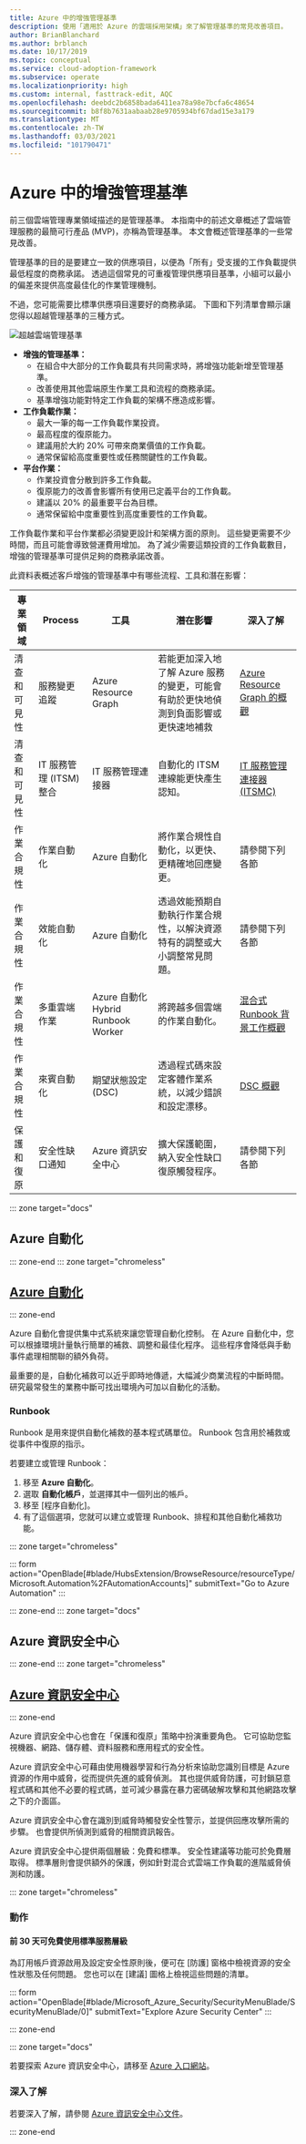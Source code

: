 ```yaml
---
title: Azure 中的增強管理基準
description: 使用「適用於 Azure 的雲端採用架構」來了解管理基準的常見改善項目。
author: BrianBlanchard
ms.author: brblanch
ms.date: 10/17/2019
ms.topic: conceptual
ms.service: cloud-adoption-framework
ms.subservice: operate
ms.localizationpriority: high
ms.custom: internal, fasttrack-edit, AQC
ms.openlocfilehash: deebdc2b6858bada6411ea78a98e7bcfa6c48654
ms.sourcegitcommit: b8f8b7631aabaab28e9705934bf67dad15e3a179
ms.translationtype: MT
ms.contentlocale: zh-TW
ms.lasthandoff: 03/03/2021
ms.locfileid: "101790471"
---
```

# <a name="enhanced-management-baseline-in-azure"></a>Azure 中的增強管理基準

前三個雲端管理專業領域描述的是管理基準。 本指南中的前述文章概述了雲端管理服務的最簡可行產品 (MVP)，亦稱為管理基準。 本文會概述管理基準的一些常見改善。

管理基準的目的是要建立一致的供應項目，以便為「所有」受支援的工作負載提供最低程度的商務承諾。 透過這個常見的可重複管理供應項目基準，小組可以最小的偏差來提供高度最佳化的作業管理機制。

不過，您可能需要比標準供應項目還要好的商務承諾。 下圖和下列清單會顯示讓您得以超越管理基準的三種方式。

![超越雲端管理基準](../../_images/manage/beyond-the-baseline.png)

- **增強的管理基準：**
  - 在組合中大部分的工作負載具有共同需求時，將增強功能新增至管理基準。
  - 改善使用其他雲端原生作業工具和流程的商務承諾。
  - 基準增強功能對特定工作負載的架構不應造成影響。
- **工作負載作業：**
  - 最大一筆的每一工作負載作業投資。
  - 最高程度的復原能力。
  - 建議用於大約 20% 可帶來商業價值的工作負載。
  - 通常保留給高度重要性或任務關鍵性的工作負載。
- **平台作業：**
  - 作業投資會分散到許多工作負載。
  - 復原能力的改善會影響所有使用已定義平台的工作負載。
  - 建議以 20% 的最重要平台為目標。
  - 通常保留給中度重要性到高度重要性的工作負載。

工作負載作業和平台作業都必須變更設計和架構方面的原則。 這些變更需要不少時間，而且可能會導致營運費用增加。 為了減少需要這類投資的工作負載數目，增強的管理基準可提供足夠的商務承諾改善。

<!-- docutune:casing "IT Service Management" "IT Service Management Connector" ITSMC "Free and Standard" -->

此資料表概述客戶增強的管理基準中有哪些流程、工具和潛在影響：

| 專業領域 | Process | 工具 | 潛在影響 | 深入了解 |
|---|---|---|---|---|
| 清查和可見性 | 服務變更追蹤 | Azure Resource Graph | 若能更加深入地了解 Azure 服務的變更，可能會有助於更快地偵測到負面影響或更快速地補救 | [Azure Resource Graph 的概觀](/azure/governance/resource-graph/overview) |
| 清查和可見性 | IT 服務管理 (ITSM) 整合 | IT 服務管理連接器 | 自動化的 ITSM 連線能更快產生認知。 | [IT 服務管理連接器 (ITSMC)](/azure/azure-monitor/alerts/itsmc-overview) |
| 作業合規性 | 作業自動化 | Azure 自動化 | 將作業合規性自動化，以更快、更精確地回應變更。 | 請參閱下列各節 |
| 作業合規性 | 效能自動化 | Azure 自動化 | 透過效能預期自動執行作業合規性，以解決資源特有的調整或大小調整常見問題。 | 請參閱下列各節 |
| 作業合規性 | 多重雲端作業 | Azure 自動化 Hybrid Runbook Worker | 將跨越多個雲端的作業自動化。 | [混合式 Runbook 背景工作概觀](/azure/automation/automation-hybrid-runbook-worker) |
| 作業合規性 | 來賓自動化 | 期望狀態設定 (DSC) | 透過程式碼來設定客體作業系統，以減少錯誤和設定漂移。 | [DSC 概觀](/powershell/scripting/dsc/overview/overview) |
| 保護和復原 | 安全性缺口通知 | Azure 資訊安全中心 | 擴大保護範圍，納入安全性缺口復原觸發程序。 | 請參閱下列各節 |

::: zone target="docs"

## <a name="azure-automation"></a>Azure 自動化

::: zone-end
::: zone target="chromeless"

## <a name="azure-automation"></a>[Azure 自動化](#tab/AzureAutomation)

::: zone-end

Azure 自動化會提供集中式系統來讓您管理自動化控制。 在 Azure 自動化中，您可以根據環境計量執行簡單的補救、調整和最佳化程序。 這些程序會降低與手動事件處理相關聯的額外負荷。

最重要的是，自動化補救可以近乎即時地傳遞，大幅減少商業流程的中斷時間。 研究最常發生的業務中斷可找出環境內可加以自動化的活動。

### <a name="runbooks"></a>Runbook

Runbook 是用來提供自動化補救的基本程式碼單位。 Runbook 包含用於補救或從事件中復原的指示。

若要建立或管理 Runbook：

1. 移至 **Azure 自動化**。
1. 選取 **自動化帳戶**，並選擇其中一個列出的帳戶。
1. 移至 [程序自動化]。
1. 有了這個選項，您就可以建立或管理 Runbook、排程和其他自動化補救功能。

::: zone target="chromeless"

<!-- markdownlint-disable DOCSMD001 -->

::: form action="OpenBlade[#blade/HubsExtension/BrowseResource/resourceType/Microsoft.Automation%2FAutomationAccounts]" submitText="Go to Azure Automation" :::

<!-- markdownlint-enable DOCSMD001 -->

::: zone-end
::: zone target="docs"

## <a name="azure-security-center"></a>Azure 資訊安全中心

::: zone-end
::: zone target="chromeless"

## <a name="azure-security-center"></a>[Azure 資訊安全中心](#tab/AzureSecurityCenter)

::: zone-end

Azure 資訊安全中心也會在「保護和復原」策略中扮演重要角色。 它可協助您監視機器、網路、儲存體、資料服務和應用程式的安全性。

Azure 資訊安全中心可藉由使用機器學習和行為分析來協助您識別目標是 Azure 資源的作用中威脅，從而提供先進的威脅偵測。 其也提供威脅防護，可封鎖惡意程式碼和其他不必要的程式碼，並可減少暴露在暴力密碼破解攻擊和其他網路攻擊之下的介面區。

Azure 資訊安全中心會在識別到威脅時觸發安全性警示，並提供回應攻擊所需的步驟。 也會提供所偵測到威脅的相關資訊報告。

Azure 資訊安全中心提供兩個層級：免費和標準。 安全性建議等功能可於免費層取得。 標準層則會提供額外的保護，例如針對混合式雲端工作負載的進階威脅偵測和防護。

::: zone target="chromeless"

### <a name="action"></a>動作

#### <a name="try-standard-tier-for-free-for-your-first-30-days"></a>前 30 天可免費使用標準服務層級

為訂用帳戶資源啟用及設定安全性原則後，便可在 [防護] 窗格中檢視資源的安全性狀態及任何問題。 您也可以在 [建議] 圖格上檢視這些問題的清單。

::: form action="OpenBlade[#blade/Microsoft_Azure_Security/SecurityMenuBlade/SecurityMenuBlade/0]" submitText="Explore Azure Security Center" :::

::: zone-end

::: zone target="docs"

若要探索 Azure 資訊安全中心，請移至 [Azure 入口網站](https://portal.azure.com/#blade/Microsoft_Azure_Security/SecurityMenuBlade/SecurityMenuBlade/0)。

### <a name="learn-more"></a>深入了解

若要深入了解，請參閱 [Azure 資訊安全中心文件](/azure/security-center/)。

::: zone-end
